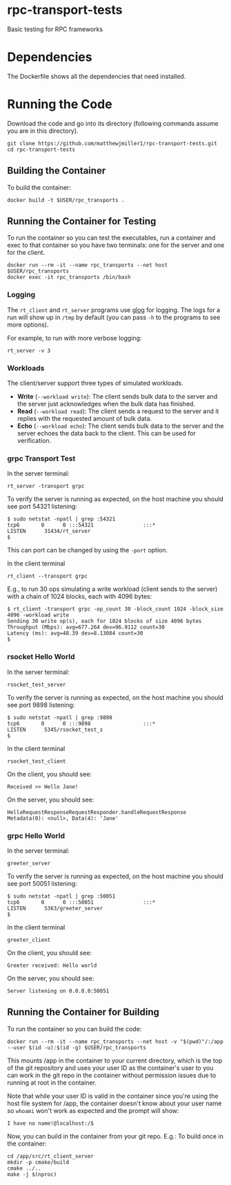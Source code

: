 # rpc-transport-tests
Basic testing for RPC frameworks

# Dependencies
The Dockerfile shows all the dependencies that need installed.

# Running the Code
Download the code and go into its directory (following commands assume
you are in this directory).

```
git clone https://github.com/matthewjmiller1/rpc-transport-tests.git
cd rpc-transport-tests
```

## Building the Container
To build the container:
```
docker build -t $USER/rpc_transports .
```

## Running the Container for Testing
To run the container so you can test the executables, run a container and exec
to that container so you have two terminals: one for the server and one for the
client.
```
docker run --rm -it --name rpc_transports --net host $USER/rpc_transports
docker exec -it rpc_transports /bin/bash
```

### Logging
The `rt_client` and `rt_server` programs use
[glog](https://github.com/google/glog) for logging. The logs for a run will show
up in `/tmp` by default (you can pass `-h` to the programs to see more options).

For example, to run with more verbose logging:
```
rt_server -v 3
```

### Workloads
The client/server support three types of simulated workloads.
* __Write__ (```--workload write```): The client sends bulk data to the
server and the server just acknowledges when the bulk data has finished.
* __Read__ (```--workload read```): The client sends a request to the
server and it replies with the requested amount of bulk data.
* __Echo__ (```--workload echo```): The client sends bulk data to the server
and the server echoes the data back to the client. This can be used for
verification.

### grpc Transport Test
In the server terminal:
```
rt_server -transport grpc
```

To verify the server is running as expected, on the host machine you should see
port 54321 listening:
```
$ sudo netstat -npatl | grep :54321
tcp6       0      0 :::54321                :::*                    LISTEN      31434/rt_server
$
```

This can port can be changed by using the `-port` option.

In the client terminal
```
rt_client --transport grpc
```

E.g., to run 30 ops simulating a write workload (client sends to the server)
with a chain of 1024 blocks, each with 4096 bytes:
```
$ rt_client -transport grpc -op_count 30 -block_count 1024 -block_size 4096 -workload write
Sending 30 write op(s), each for 1024 blocks of size 4096 bytes
Throughput (Mbps): avg=677.264 dev=96.9112 count=30
Latency (ms): avg=48.39 dev=8.13084 count=30
$ 
```

### rsocket Hello World
In the server terminal:
```
rsocket_test_server
```

To verify the server is running as expected, on the host machine you should see
port 9898 listening:
```
$ sudo netstat -npatl | grep :9898
tcp6       0      0 :::9898                 :::*                    LISTEN      5345/rsocket_test_s 
$
```

In the client terminal
```
rsocket_test_client
```

On the client, you should see:
```
Received >> Hello Jane!
```

On the server, you should see:
```
HelloRequestResponseRequestResponder.handleRequestResponse Metadata(0): <null>, Data(4): 'Jane'
```

### grpc Hello World
In the server terminal:
```
greeter_server
```

To verify the server is running as expected, on the host machine you should see
port 50051 listening:
```
$ sudo netstat -npatl | grep :50051
tcp6       0      0 :::50051                :::*                    LISTEN      5363/greeter_server
$
```

In the client terminal
```
greeter_client
```

On the client, you should see:
```
Greeter received: Hello world
```

On the server, you should see:
```
Server listening on 0.0.0.0:50051
```

## Running the Container for Building
To run the container so you can build the code:
```
docker run --rm -it --name rpc_transports --net host -v "$(pwd)"/:/app --user $(id -u):$(id -g) $USER/rpc_transports
```

This mounts /app in the container to your current directory, which is the top
of the git repository and uses your user ID as the container's user to you can
work in the git repo in the container without permission issues due to running
at root in the container.

Note that while your user ID is valid in the container since you're using the
host file system for /app, the container doesn't know about your user name so
`whoami` won't work as expected and the prompt will show:
```
I have no name!@localhost:/$
```

Now, you can build in the container from your git repo. E.g.:
To build once in the container:
```
cd /app/src/rt_client_server
mkdir -p cmake/build
cmake ../..
make -j $(nproc)
```
